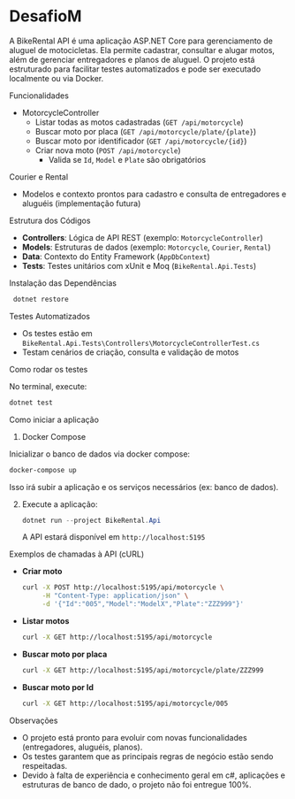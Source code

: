 # DesafioM


A BikeRental API é uma aplicação ASP.NET Core para gerenciamento de aluguel de motocicletas. Ela permite cadastrar, consultar e alugar motos, além de gerenciar entregadores e planos de aluguel. O projeto está estruturado para facilitar testes automatizados e pode ser executado localmente ou via Docker.



Funcionalidades

- MotorcycleController
  - Listar todas as motos cadastradas (`GET /api/motorcycle`)
  - Buscar moto por placa (`GET /api/motorcycle/plate/{plate}`)
  - Buscar moto por identificador (`GET /api/motorcycle/{id}`)
  - Criar nova moto (`POST /api/motorcycle`)
    - Valida se `Id`, `Model` e `Plate` são obrigatórios



Courier e Rental
  - Modelos e contexto prontos para cadastro e consulta de entregadores e aluguéis (implementação futura)



Estrutura dos Códigos

- **Controllers**: Lógica de API REST (exemplo: `MotorcycleController`)
- **Models**: Estruturas de dados (exemplo: `Motorcycle`, `Courier`, `Rental`)
- **Data**: Contexto do Entity Framework (`AppDbContext`)
- **Tests**: Testes unitários com xUnit e Moq (`BikeRental.Api.Tests`)

Instalação das Dependências

   ```powershell
    dotnet restore
   ```

Testes Automatizados

- Os testes estão em `BikeRental.Api.Tests\Controllers\MotorcycleControllerTest.cs`
- Testam cenários de criação, consulta e validação de motos

Como rodar os testes

No terminal, execute:
```powershell
dotnet test
```


Como iniciar a aplicação

1. Docker Compose

Inicializar o banco de dados via docker compose:
```powershell
docker-compose up
```
Isso irá subir a aplicação e os serviços necessários (ex: banco de dados).


2. Execute a aplicação:
    ```powershell
    dotnet run --project BikeRental.Api
    ```
    A API estará disponível em `http://localhost:5195`


Exemplos de chamadas à API (cURL)

- **Criar moto**
    ```bash
    curl -X POST http://localhost:5195/api/motorcycle \
         -H "Content-Type: application/json" \
         -d '{"Id":"005","Model":"ModelX","Plate":"ZZZ999"}'
    ```

- **Listar motos**
    ```bash
    curl -X GET http://localhost:5195/api/motorcycle
    ```

- **Buscar moto por placa**
    ```bash
    curl -X GET http://localhost:5195/api/motorcycle/plate/ZZZ999
    ```

- **Buscar moto por Id**
    ```bash
    curl -X GET http://localhost:5195/api/motorcycle/005
    ```



Observações

- O projeto está pronto para evoluir com novas funcionalidades (entregadores, aluguéis, planos).
- Os testes garantem que as principais regras de negócio estão sendo respeitadas.
- Devido à falta de experiência e conhecimento geral em c#, aplicações e estruturas de banco de dado, o projeto não foi entregue 100%.
